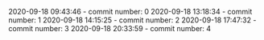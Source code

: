 2020-09-18 09:43:46 - commit number: 0
2020-09-18 13:18:34 - commit number: 1
2020-09-18 14:15:25 - commit number: 2
2020-09-18 17:47:32 - commit number: 3
2020-09-18 20:33:59 - commit number: 4
